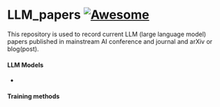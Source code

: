 # LLM_papers [![Awesome](https://cdn.rawgit.com/sindresorhus/awesome/d7305f38d29fed78fa85652e3a63e154dd8e8829/media/badge.svg)](https://github.com/sindresorhus/awesome)

This repository is used to record current LLM (large language model) papers published in mainstream AI conference and journal and arXiv or blog(post).


<!-- #### Other similar repositories: -->


#### LLM Models
+ 

#### Training methods


#### 

